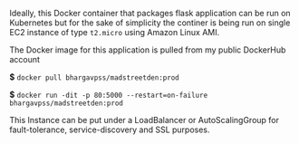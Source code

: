 Ideally, this Docker container that packages flask application can be run on Kubernetes but for the sake of simplicity the continer is being run on  single EC2 instance of type `t2.micro` using Amazon Linux AMI.

The Docker image for this application is pulled from my public DockerHub account

**$** `docker pull bhargavpss/madstreetden:prod`

**$** `docker run -dit -p 80:5000 --restart=on-failure bhargavpss/madstreetden:prod`

This Instance can be put under a LoadBalancer or AutoScalingGroup for fault-tolerance, service-discovery and SSL purposes.

